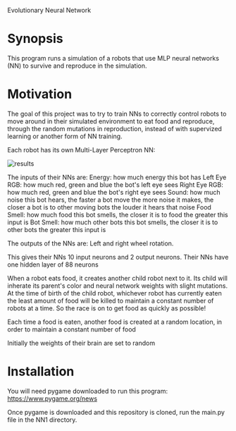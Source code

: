  Evolutionary Neural Network

# Synopsis

This program runs a simulation of a robots that use MLP neural networks (NN)
to survive and reproduce in the simulation.

# Motivation

The goal of this project was to try to train NNs to correctly
control robots to move around in their simulated environment to
eat food and reproduce, through the random mutations in
reproduction, instead of with supervized learning or another
form of NN training.


Each robot has its own Multi-Layer Perceptron NN:

![results](https://github.com/PopeyedLocket/Evolutionary-Neural-Network/blob/videos_and_images/nn_display.png?raw=true "MLP Neural Network")

The inputs of their NNs are:
    Energy: how much energy this bot has
    Left Eye RGB: how much red, green and blue the bot's left eye sees
    Right Eye RGB: how much red, green and blue the bot's right eye sees
    Sound: how much noise this bot hears,
           the faster a bot move the more noise it makes,
           the closer a bot is to other moving bots the louder
           it hears that noise
    Food Smell: how much food this bot smells,
                the closer it is to food the greater this input is
    Bot Smell: how much other bots this bot smells,
                the closer it is to other bots the greater this input is

The outputs of the NNs are:
    Left and right wheel rotation. 

This gives their NNs 10 input neurons and 2 output neurons.
Their NNs have one hidden layer of 88 neurons

When a robot eats food, it creates another child robot
next to it. Its child will inherate its parent's color and
neural network weights with slight mutations. At the time of birth of
the child robot, whichever robot has currently eaten 
the least amount of food will be killed to maintain a constant
number of robots at a time. So the race is on to get food
as quickly as possible!

Each time a food is eaten, another food is created at a random
location, in order to maintain a constant number of food

Initially the weights of their brain are set to random 

# Installation

You will need pygame downloaded to run this program:
https://www.pygame.org/news

Once pygame is downloaded and this repository is cloned,
run the main.py file in the NN1 directory.

